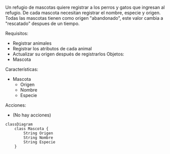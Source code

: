 Un refugio de mascotas quiere registrar a los perros y gatos
que ingresan al refugio.
De cada mascota necesitan registrar el nombre, especie y origen.
Todas las mascotas tienen como origen "abandonado", este valor 
cambia a "rescatado" despues de un tiempo.

Requisitos:
- Registrar animales
- Registrar los atributos de cada animal
- Actualizar su origen después de registrarlos
Objetos:
- Mascota

Características:
- Mascota
    - Origen
    - Nombre
    - Especie

Acciones:
- (No hay acciones)

```mermaid	
classDiagram
    class Mascota {
        String Origen
        String Nombre
        String Especie
    }
```